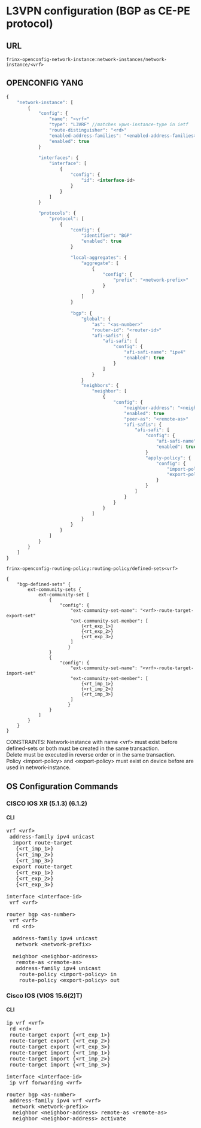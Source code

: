 # L3VPN configuration (BGP as CE-PE protocol)

## URL

```
frinx-openconfig-network-instance:network-instances/network-instance/<vrf>
```

## OPENCONFIG YANG

```javascript
{
    "network-instance": [
        {
            "config": {
                "name": "<vrf>"
                "type": "L3VRF" //matches vpws-instance-type in ietf
                "route-distinguisher": "<rd>"
                "enabled-address-families": "<enabled-address-families>"
                "enabled": true
            }
            
            "interfaces": {
                "interface": [
                    {
                        "config": {
                            "id": <interface-id>
                        }
                    }
                ]
            }

            "protocols": {
                "protocol": [
                    {
                        "config": {
                            "identifier": "BGP"
                            "enabled": true
                        }
                        
                        "local-aggregates": {
                            "aggregate": [
                                {
                                    "config": {
                                        "prefix": "<network-prefix>"
                                    }
                                }
                            ]
                        }
                        
                        "bgp": {
                            "global": {
                                "as": "<as-number>"
                                "router-id": "<router-id>"
                                "afi-safis": {
                                    "afi-safi": [
                                        "config": {
                                            "afi-safi-name": "ipv4"
                                            "enabled": true
                                        }
                                    ]
                                }
                            }
                            "neighbors": {
                                "neighbor": [
                                    {
                                        "config": {
                                            "neighbor-address": "<neighbor-address>"
                                            "enabled": true
                                            "peer-as": "<remote-as>"
                                            "afi-safis": {
                                                "afi-safi": [
                                                    "config": {
                                                        "afi-safi-name": "ipv4"
                                                        "enabled": true
                                                    }
                                                    "apply-policy": {
                                                        "config": {
                                                            "import-policy": "<import-policy>"
                                                            "export-policy": "<export-policy>"
                                                        }
                                                    }
                                                ]
                                            }
                                        }
                                    }
                                ]
                            }
                        }
                    }
                ]
            }
        }
    ]
}
```

```
frinx-openconfig-routing-policy:routing-policy/defined-sets<vrf>
```

```
{
    "bgp-defined-sets" {
        ext-community-sets {
            ext-community-set [
                {            
                    "config": {
                        "ext-community-set-name": "<vrf>-route-target-export-set"
                        "ext-community-set-member": [
                            {<rt_exp_1>}
                            {<rt_exp_2>}
                            {<rt_exp_3>}
                        ]
                       }
                }
                {            
                    "config": {
                        "ext-community-set-name": "<vrf>-route-target-import-set"
                        "ext-community-set-member": [
                            {<rt_imp_1>}
                            {<rt_imp_2>}
                            {<rt_imp_3>}
                        ]
                       }
                }
            ]
        }
    }
}
```
CONSTRAINTS:
Network-instance with name &lt;vrf&gt; must exist before defined-sets or both must be created in the same transaction.  
Delete must be executed in reverse order or in the same transaction.  
Policy &lt;import-policy&gt; and &lt;export-policy&gt; must exist on device before are used in network-instance.

## OS Configuration Commands

### CISCO IOS XR (5.1.3) (6.1.2)

#### CLI

<pre>
vrf &lt;vrf&gt;
 address-family ipv4 unicast
  import route-target 
   {&lt;rt_imp_1&gt;}
   {&lt;rt_imp_2&gt;}
   {&lt;rt_imp_3&gt;}
  export route-target 
   {&lt;rt_exp_1&gt;}
   {&lt;rt_exp_2&gt;}
   {&lt;rt_exp_3&gt;}

interface &lt;interface-id&gt;
 vrf &lt;vrf&gt;
 
router bgp &lt;as-number&gt;
 vrf &lt;vrf&gt;
  rd &lt;rd&gt;
  
  address-family ipv4 unicast
   network &lt;network-prefix&gt;
   
  neighbor &lt;neighbor-address&gt;
   remote-as &lt;remote-as&gt;
   address-family ipv4 unicast
    route-policy &lt;import-policy&gt; in
    route-policy &lt;export-policy&gt; out
</pre>

### Cisco IOS (VIOS 15.6(2)T)

#### CLI

<pre>
ip vrf &lt;vrf&gt;
 rd &lt;rd&gt;
 route-target export {&lt;rt_exp_1&gt;}
 route-target export {&lt;rt_exp_2&gt;}
 route-target export {&lt;rt_exp_3&gt;}
 route-target import {&lt;rt_imp_1&gt;}
 route-target import {&lt;rt_imp_2&gt;}
 route-target import {&lt;rt_imp_3&gt;}

interface &lt;interface-id&gt;
 ip vrf forwarding &lt;vrf&gt;

router bgp &lt;as-number&gt;
 address-family ipv4 vrf &lt;vrf&gt;
  network &lt;network-prefix&gt;
  neighbor &lt;neighbor-address&gt; remote-as &lt;remote-as&gt;
  neighbor &lt;neighbor-address&gt; activate
</pre>
